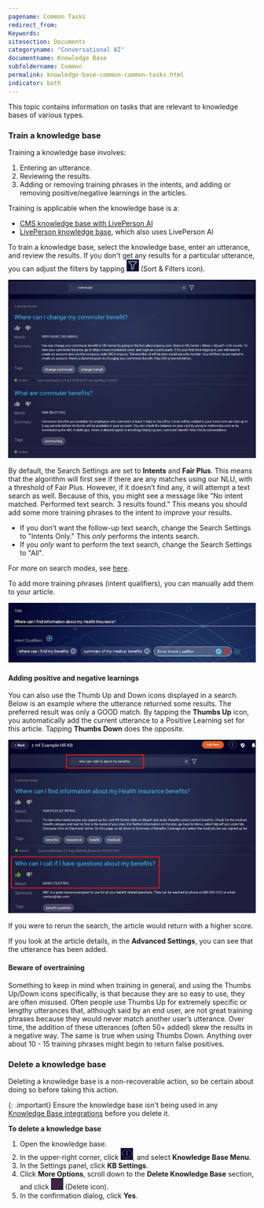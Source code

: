 ```yaml
---
pagename: Common Tasks
redirect_from:
Keywords:
sitesection: Documents
categoryname: "Conversational AI"
documentname: Knowledge Base
subfoldername: Common
permalink: knowledge-base-common-common-tasks.html
indicator: both
---
```


This topic contains information on tasks that are relevant to knowledge bases of various types.

### Train a knowledge base

Training a knowledge base involves:

1. Entering an utterance.
2. Reviewing the results.
3. Adding or removing training phrases in the intents, and adding or removing positive/negative learnings in the articles.

Training is applicable when the knowledge base is a:

* [CMS knowledge base with LivePerson AI](knowledge-base-cms-knowledge-bases-cms-kbs-with-liveperson-ai.html)
* [LivePerson knowledge base](knowledge-base-liveperson-knowledge-bases-introduction.html), which also uses LivePerson AI

To train a knowledge base, select the knowledge base, enter an utterance, and review the results. If you don't get any results for a particular utterance, you can adjust the filters by tapping <img style="width:25px" src="img/ConvoBuilder/icon_kb_sortAndFilter.png"> (Sort & Filters icon).

<img class="fancyimage" style="width:700px" src="img/ConvoBuilder/kb_test.png">

By default, the Search Settings are set to **Intents** and **Fair Plus**. This means that the algorithm will first see if there are any matches using our NLU, with a threshold of Fair Plus. However, if it doesn’t find any, it will attempt a text search as well. Because of this, you might see a message like "No intent matched. Performed text search. 3 results found." This means you should add some more training phrases to the intent to improve your results.

* If you don’t want the follow-up text search, change the Search Settings to "Intents Only." This *only* performs the intents search.
* If you *only* want to perform the text search, change the Search Settings to "All".

For more on search modes, see [here](knowledge-base-common-common-concepts.html#knowledge-base-searches).

To add more training phrases (intent qualifiers), you can manually add them to your article.

<img class="fancyimage" style="width:700px" src="img/qualifiers.png">

#### Adding positive and negative learnings

You can also use the Thumb Up and Down icons displayed in a search. Below is an example where the utterance returned some results. The preferred result was only a GOOD match. By tapping the **Thumbs Up** icon, you automatically add the current utterance to a Positive Learning set for this article. Tapping **Thumbs Down** does the opposite.

<img class="fancyimage" style="width:700px" src="img/ConvoBuilder/kb_test_thumbsUp.png">

If you were to rerun the search, the article would return with a higher score.

If you look at the article details, in the **Advanced Settings**, you can see that the utterance has been added.

#### Beware of overtraining

Something to keep in mind when training in general, and using the Thumbs Up/Down icons specifically, is that because they are so easy to use, they are often misused. Often people use Thumbs Up for extremely specific or lengthy utterances that, although said by an end user, are not great training phrases because they would never match another user’s utterance. Over time, the addition of these utterances (often 50+ added) skew the results in a negative way. The same is true when using Thumbs Down. Anything over about 10 - 15 training phrases might begin to return false positives.

### Delete a knowledge base

Deleting a knowledge base is a non-recoverable action, so be certain about doing so before taking this action.

{: .important}
Ensure the knowledge base isn't being used in any [Knowledge Base integrations](conversation-builder-integrations-knowledge-base-integrations.html) before you delete it.

**To delete a knowledge base**
1. Open the knowledge base.
2. In the upper-right corner, click <img style="width:25px" src="img/ConvoBuilder/icon_ellipsisVertical.png">, and select **Knowledge Base Menu**.
3. In the Settings panel, click **KB Settings**.
4. Click **More Options**, scroll down to the **Delete Knowledge Base** section, and click <img style="width:25px" src="img/ConvoBuilder/icon_kb_delete.png"> (Delete icon).
5. In the confirmation dialog, click **Yes**.
